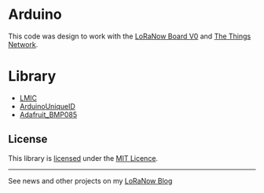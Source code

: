 # Arduino

This code was design to work with the [LoRaNow Board V0](https://github.com/ricaun/LoRaNow-board) and [The Things Network](https://www.thethingsnetwork.org/).

# Library

* [LMIC]
* [ArduinoUniqueID]
* [Adafruit_BMP085]

## License

This library is [licensed](LICENSE) under the [MIT Licence](https://en.wikipedia.org/wiki/MIT_License).

----

See news and other projects on my [LoRaNow Blog](http://loranow.com)

[LMIC]: "https://github.com/mcci-catena/arduino-lmic"
[ArduinoUniqueID]: "https://github.com/ricaun/ArduinoUniqueID"
[Adafruit_BMP085]: "https://github.com/adafruit/Adafruit-BMP085-Library"